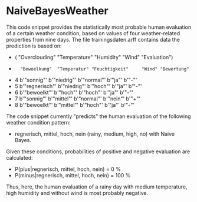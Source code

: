 # NaiveBayesWeather

This code snippet provides the statistically most probable human evaluation of a certain weather condition, based on values of four weather-related properties from nine days.
The file trainingsdaten.arff contains data the prediction is based on:
* (      "Overclouding"  "Temperature" "Humidity"     "Wind" "Evaluation")
*       "Bewoelkung"  "Temperatur" "Feuchtigkeit"     "Wind" "Bewertung"
* 4      b'"sonnig"'  b'"niedrig"'    b'"normal"'    b'"ja"'      b'"-"'
* 5  b'"regnerisch"'  b'"niedrig"'      b'"hoch"'    b'"ja"'      b'"-"'
* 6    b'"bewoelkt"'     b'"hoch"'      b'"hoch"'    b'"ja"'      b'"-"'
* 7      b'"sonnig"'   b'"mittel"'    b'"normal"'  b'"nein"'      b'"+"'
* 8    b'"bewoelkt"'   b'"mittel"'      b'"hoch"'    b'"ja"'      b'"-"'

The code snippet currently "predicts" the human evaluation of the following weather condition pattern:
* regnerisch, mittel, hoch, nein (rainy, medium, high, no)
with Naive Bayes.

Given these conditions, probabilities of positive and negative evaluation are calculated:
* P(plus|regnerisch, mittel, hoch, nein) = 0 %
* P(minus|regnerisch, mittel, hoch, nein) = 100 %

Thus, here, the human evaluation of a rainy day with medium temperature, high humidity and without wind is most probably negative.

